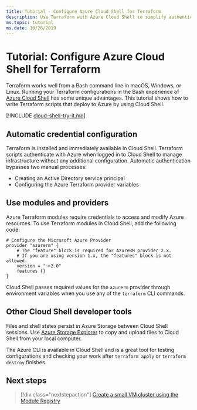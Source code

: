 ```yaml
---
title: Tutorial - Configure Azure Cloud Shell for Terraform
description: Use Terraform with Azure Cloud Shell to simplify authentication and template configuration.
ms.topic: tutorial
ms.date: 10/26/2019
---
```


# Tutorial: Configure Azure Cloud Shell for Terraform

Terraform works well from a Bash command line in macOS, Windows, or Linux. Running your Terraform configurations in the Bash experience of [Azure Cloud Shell](/azure/cloud-shell/overview) has some unique advantages. This tutorial shows how to write Terraform scripts that deploy to Azure by using Cloud Shell.

[!INCLUDE [cloud-shell-try-it.md](../../includes/cloud-shell-try-it.md)]

## Automatic credential configuration

Terraform is installed and immediately available in Cloud Shell. Terraform scripts authenticate with Azure when logged in to Cloud Shell to manage infrastructure without any additional configuration. Automatic authentication bypasses two manual processes:
- Creating an Active Directory service principal
- Configuring the Azure Terraform provider variables


## Use modules and providers

Azure Terraform modules require credentials to access and modify Azure resources. To use Terraform modules in Cloud Shell, add the following code:


```hcl
# Configure the Microsoft Azure Provider
provider "azurerm" {
    # The "feature" block is required for AzureRM provider 2.x. 
    # If you are using version 1.x, the "features" block is not allowed.
    version = "~>2.0"
    features {}
}
```

Cloud Shell passes required values for the `azurerm` provider through environment variables when you use any of the `terraform` CLI commands.

## Other Cloud Shell developer tools

Files and shell states persist in Azure Storage between Cloud Shell sessions. Use [Azure Storage Explorer](/azure/vs-azure-tools-storage-manage-with-storage-explorer) to copy and upload files to Cloud Shell from your local computer.

The Azure CLI is available in Cloud Shell and is a great tool for testing configurations and checking your work after `terraform apply` or `terraform destroy` finishes.


## Next steps

> [!div class="nextstepaction"]
> [Create a small VM cluster using the Module Registry](terraform-create-vm-cluster-module.md)
